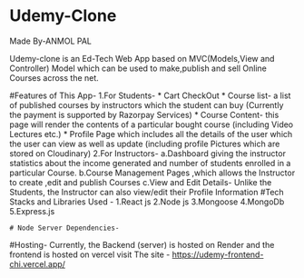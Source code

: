 # Udemy-Clone
Made By-ANMOL PAL

Udemy-clone is an Ed-Tech Web App based on MVC(Models,View and Controller) Model which can be used to make,publish and sell Online Courses across the net.




#Features of This App-
1.For Students- 
       * Cart CheckOut
       * Course list- a list of published courses by instructors which the student can buy (Currently the payment is supported by Razorpay Services)
       * Course Content- this page will render the contents of a particular bought course (including Video Lectures etc.)
       * Profile Page which includes all the details of the user which the user can view as well as update (including profile Pictures which are stored on Cloudinary)
2.For Instructors-
       a.Dashboard giving the instructor statistics about the income generated and number of students enrolled in a particular Course.
       b.Course Management Pages ,which allows the Instructor to create ,edit and publish Courses
       c.View and Edit Details- Unlike the Students, the Instructor can also view/edit their Profile Information
#Tech Stacks and Libraries Used -
    1.React js
    2.Node js
    3.Mongoose
    4.MongoDb
    5.Express.js

    # Node Server Dependencies-
      
#Hosting-
  Currently, the Backend (server) is hosted on Render and the frontend is hosted on vercel
  visit The site - https://udemy-frontend-chi.vercel.app/

  

       

